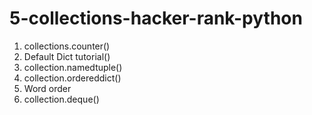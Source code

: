 # 5-collections-hacker-rank-python

 1) collections.counter()
 2) Default Dict tutorial()
 3) collection.namedtuple()
 4) collection.ordereddict()
 5) Word order
 6) collection.deque()
